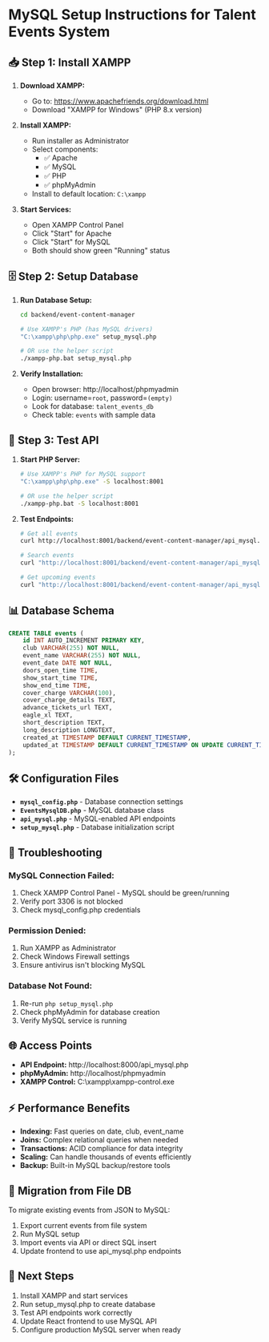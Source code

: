 # MySQL Setup Instructions for Talent Events System

## 📥 **Step 1: Install XAMPP**

1. **Download XAMPP:**
   - Go to: https://www.apachefriends.org/download.html
   - Download "XAMPP for Windows" (PHP 8.x version)

2. **Install XAMPP:**
   - Run installer as Administrator
   - Select components:
     - ✅ Apache
     - ✅ MySQL
     - ✅ PHP
     - ✅ phpMyAdmin
   - Install to default location: `C:\xampp`

3. **Start Services:**
   - Open XAMPP Control Panel
   - Click "Start" for Apache
   - Click "Start" for MySQL
   - Both should show green "Running" status

## 🗄️ **Step 2: Setup Database**

1. **Run Database Setup:**
   ```bash
   cd backend/event-content-manager
   
   # Use XAMPP's PHP (has MySQL drivers)
   "C:\xampp\php\php.exe" setup_mysql.php
   
   # OR use the helper script
   ./xampp-php.bat setup_mysql.php
   ```

2. **Verify Installation:**
   - Open browser: http://localhost/phpmyadmin
   - Login: username=`root`, password=`(empty)`
   - Look for database: `talent_events_db`
   - Check table: `events` with sample data

## 🚀 **Step 3: Test API**

1. **Start PHP Server:**
   ```bash
   # Use XAMPP's PHP for MySQL support
   "C:\xampp\php\php.exe" -S localhost:8001
   
   # OR use the helper script
   ./xampp-php.bat -S localhost:8001
   ```

2. **Test Endpoints:**
   ```bash
   # Get all events
   curl http://localhost:8001/backend/event-content-manager/api_mysql.php
   
   # Search events
   curl "http://localhost:8001/backend/event-content-manager/api_mysql.php?search=jazz"
   
   # Get upcoming events
   curl "http://localhost:8001/backend/event-content-manager/api_mysql.php?upcoming=true"
   ```

## 📊 **Database Schema**

```sql
CREATE TABLE events (
    id INT AUTO_INCREMENT PRIMARY KEY,
    club VARCHAR(255) NOT NULL,
    event_name VARCHAR(255) NOT NULL,
    event_date DATE NOT NULL,
    doors_open_time TIME,
    show_start_time TIME,
    show_end_time TIME,
    cover_charge VARCHAR(100),
    cover_charge_details TEXT,
    advance_tickets_url TEXT,
    eagle_xl TEXT,
    short_description TEXT,
    long_description LONGTEXT,
    created_at TIMESTAMP DEFAULT CURRENT_TIMESTAMP,
    updated_at TIMESTAMP DEFAULT CURRENT_TIMESTAMP ON UPDATE CURRENT_TIMESTAMP
);
```

## 🛠️ **Configuration Files**

- **`mysql_config.php`** - Database connection settings
- **`EventsMysqlDB.php`** - MySQL database class
- **`api_mysql.php`** - MySQL-enabled API endpoints
- **`setup_mysql.php`** - Database initialization script

## 🔧 **Troubleshooting**

### MySQL Connection Failed:
1. Check XAMPP Control Panel - MySQL should be green/running
2. Verify port 3306 is not blocked
3. Check mysql_config.php credentials

### Permission Denied:
1. Run XAMPP as Administrator
2. Check Windows Firewall settings
3. Ensure antivirus isn't blocking MySQL

### Database Not Found:
1. Re-run `php setup_mysql.php`
2. Check phpMyAdmin for database creation
3. Verify MySQL service is running

## 🌐 **Access Points**

- **API Endpoint:** http://localhost:8000/api_mysql.php
- **phpMyAdmin:** http://localhost/phpmyadmin
- **XAMPP Control:** C:\xampp\xampp-control.exe

## ⚡ **Performance Benefits**

- **Indexing:** Fast queries on date, club, event_name
- **Joins:** Complex relational queries when needed
- **Transactions:** ACID compliance for data integrity
- **Scaling:** Can handle thousands of events efficiently
- **Backup:** Built-in MySQL backup/restore tools

## 🔄 **Migration from File DB**

To migrate existing events from JSON to MySQL:
1. Export current events from file system
2. Run MySQL setup
3. Import events via API or direct SQL insert
4. Update frontend to use api_mysql.php endpoints

## 🚀 **Next Steps**

1. Install XAMPP and start services
2. Run setup_mysql.php to create database
3. Test API endpoints work correctly
4. Update React frontend to use MySQL API
5. Configure production MySQL server when ready
